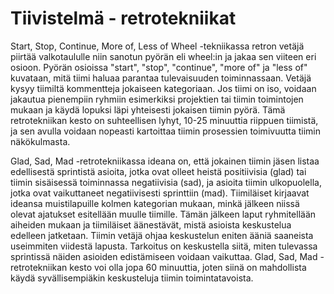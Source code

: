 # Tiivistelmä - retrotekniikat 
Start, Stop, Continue, More of, Less of Wheel -tekniikassa retron vetäjä piirtää valkotaululle niin sanotun pyörän eli wheel:in ja jakaa sen viiteen eri osioon. Pyörän osioissa "start", "stop", "continue", "more of" ja "less of" kuvataan, mitä tiimi haluaa parantaa tulevaisuuden toiminnassaan. Vetäjä kysyy tiimiltä kommentteja jokaiseen kategoriaan. Jos tiimi on iso, voidaan jakautua pienempiin ryhmiin esimerkiksi projektien tai tiimin toimintojen mukaan ja käydä lopuksi läpi yhteisesti jokaisen tiimin pyörä. Tämä retrotekniikan kesto on suhteellisen lyhyt, 10-25 minuuttia riippuen tiimistä, ja sen avulla voidaan nopeasti kartoittaa tiimin prosessien toimivuutta tiimin näkökulmasta.

Glad, Sad, Mad -retrotekniikassa ideana on, että jokainen tiimin jäsen listaa edellisestä sprintistä asioita, jotka ovat olleet heistä positiivisia (glad) tai 
tiimin sisäisessä toiminnassa negatiivisia (sad), ja asioita tiimin ulkopuolella, jotka ovat vaikuttaneet negatiivisesti sprinttiin (mad). Tiimiläiset kirjaavat ideansa muistilapuille kolmen kategorian mukaan, minkä jälkeen niissä olevat ajatukset esitellään muulle tiimille. Tämän jälkeen laput ryhmitellään aiheiden mukaan ja tiimiläiset äänestävät, mistä asioista keskustelua edelleen jatketaan. Tiimin vetäjä ohjaa keskustelun eniten ääniä saaneista useimmiten viidestä lapusta. Tarkoitus on keskustella siitä, miten tulevassa sprintissä näiden asioiden edistämiseen voidaan vaikuttaa. Glad, Sad, Mad -retrotekniikan kesto voi olla jopa 60 minuuttia, joten siinä on mahdollista käydä syvällisempiäkin keskusteluja tiimin toimintatavoista.






